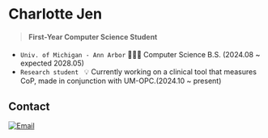 # Charlotte Jen

<!--
**charlotteeunbi/charlotteeunbi** is a ✨ _special_ ✨ repository because its `README.md` (this file) appears on your GitHub profile.

Here are some ideas to get you started:

- 🔭 I’m currently working on ...
- 🌱 I’m currently learning ...
- 👯 I’m looking to collaborate on ...
- 🤔 I’m looking for help with ...
- 💬 Ask me about ...
- 📫 How to reach me: ...
- 😄 Pronouns: ...
- ⚡ Fun fact: ...
-->

> #### First-Year Computer Science Student

- `Univ. of Michigan - Ann Arbor`  👩🏻‍💻 Computer Science B.S. (2024.08 ~ expected 2028.05)  
- `Research student ` 💡 Currently working on a clinical tool that measures CoP, made in conjunction with UM-OPC.(2024.10 ~ present) 

## Contact
[![Email](https://img.shields.io/badge/Email-D14836?style=flat&logo=gmail&logoColor=white)](mailto:charjen@umich.edu)  



